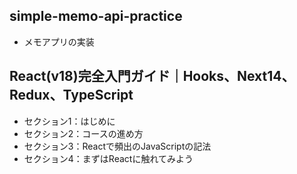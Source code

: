 ## simple-memo-api-practice
- メモアプリの実装

## React(v18)完全入門ガイド｜Hooks、Next14、Redux、TypeScript
- セクション1：はじめに
- セクション2：コースの進め方
- セクション3：Reactで頻出のJavaScriptの記法
- セクション4：まずはReactに触れてみよう